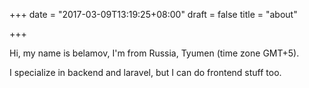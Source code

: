 +++
date = "2017-03-09T13:19:25+08:00"
draft = false
title = "about"

+++

Hi, my name is belamov, I'm from Russia, Tyumen (time zone GMT+5).

I specialize in backend and laravel, but I can do frontend stuff too.